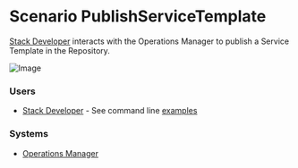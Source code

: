 # Scenario PublishServiceTemplate

[Stack Developer](Actor-StackDeveloper) interacts with the Operations Manager to publish a Service Template in the Repository.

![Image](./UseCases/ManageServiceTemplate/PublishServiceTemplate.png)

### Users

* [Stack Developer](Actor-StackDeveloper) - See command line [examples](Actor-StackDeveloper)

### Systems

* [Operations Manager](SubSystem-OperationsManager)
